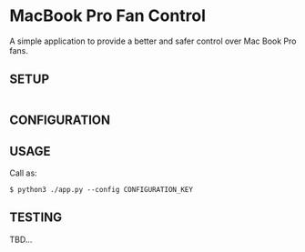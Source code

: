 MacBook Pro Fan Control
=======================

A simple application to provide a better and safer control over Mac Book Pro fans.

SETUP
-------------
```shell script

```

CONFIGURATION
-------------


USAGE
-------
Call as:

`$ python3 ./app.py --config CONFIGURATION_KEY`

TESTING
-------
TBD...

